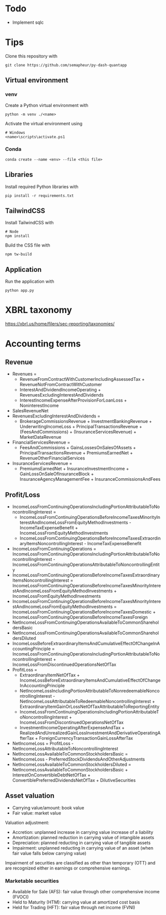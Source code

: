 # Todo

- Implement sqlc

# Tips
Clone this repository with 

```
git clone https://github.com/semapheur/py-dash-quantapp
```

## Virtual environment

### venv
Create a Python virtual environment with

```
python -m venv ./<name>
```

Activate the virtual environment using

```
# Windows
<name>\scripts\activate.ps1
```

### Conda

```
conda create --name <env> --file <this file>
```

## Libraries
Install required Python libraries with

```
pip install -r requirements.txt
```

## TailwindCSS
Install TailwindCSS with

```
# Node
npm install
```

Build the CSS file with

```
npm tw-build
```

## Application

Run the application with

```
python app.py
```

# XBRL taxonomy
https://xbrl.us/home/filers/sec-reporting/taxonomies/


# Accounting terms

## Revenue
- Revenues = 
    - RevenueFromContractWithCustomerIncludingAssessedTax + RevenueNotFromContractWithCustomer
    - InterestAndDividendIncomeOperating + RevenuesExcludingInterestAndDividends
    - InterestIncomeExpenseAfterProvisionForLoanLoss + NoninterestIncome
- SalesRevenueNet
- RevenuesExcludingInterestAndDividends =
  - BrokerageCommissionsRevenue + InvestmentBankingRevenue + UnderwritingIncomeLoss + PrincipalTransactionsRevenue + (FeesAndCommissions) + (InsuranceServicesRevenue) + MarketDataRevenue
- FinancialServicesRevenue = 
    - FeesAndCommissions + GainsLossesOnSalesOfAssets + PrincipalTransactionsRevenue + PremiumsEarnedNet + RevenueOtherFinancialServices
- InsuranceServicesRevenue = 
    - PremiumsEarnedNet + InsuranceInvestmentIncome + GainLossOnSaleOfInsuranceBlock + InsuranceAgencyManagementFee + InsuranceCommissionsAndFees

## Profit/Loss

- IncomeLossFromContinuingOperationsIncludingPortionAttributableToNoncontrollingInterest = 
    - IncomeLossFromContinuingOperationsBeforeIncomeTaxesMinorityInterestAndIncomeLossFromEquityMethodInvestments - IncomeTaxExpenseBenefit + IncomeLossFromEquityMethodInvestments
    - IncomeLossFromContinuingOperationsBeforeIncomeTaxesExtraordinaryItemsNoncontrollingInterest - IncomeTaxExpenseBenefit
- IncomeLossFromContinuingOperations = IncomeLossFromContinuingOperationsIncludingPortionAttributableToNoncontrollingInterest - IncomeLossFromContinuingOperationsAttributableToNoncontrollingEntity
- IncomeLossFromContinuingOperationsBeforeIncomeTaxesExtraordinaryItemsNoncontrollingInterest = IncomeLossFromContinuingOperationsBeforeIncomeTaxesMinorityInterestAndIncomeLossFromEquityMethodInvestments + IncomeLossFromEquityMethodInvestments
- IncomeLossFromContinuingOperationsBeforeIncomeTaxesMinorityInterestAndIncomeLossFromEquityMethodInvestments = IncomeLossFromContinuingOperationsBeforeIncomeTaxesDomestic + IncomeLossFromContinuingOperationsBeforeIncomeTaxesForeign
- NetIncomeLossFromContinuingOperationsAvailableToCommonShareholdersBasic
- NetIncomeLossFromContinuingOperationsAvailableToCommonShareholdersDiluted
- IncomeLossBeforeExtraordinaryItemsAndCumulativeEffectOfChangeInAccountingPrinciple = IncomeLossFromContinuingOperationsIncludingPortionAttributableToNoncontrollingInterest + IncomeLossFromDiscontinuedOperationsNetOfTax
- ProfitLoss = 
    - ExtraordinaryItemNetOfTax + IncomeLossBeforeExtraordinaryItemsAndCumulativeEffectOfChangeInAccountingPrinciple
    - NetIncomeLossIncludingPortionAttributableToNonredeemableNoncontrollingInterest - NetIncomeLossAttributableToRedeemableNoncontrollingInterest + ExtraordinaryItemGainOrLossNetOfTaxAttributableToReportingEntity
    - IncomeLossFromContinuingOperationsIncludingPortionAttributableToNoncontrollingInterest + IncomeLossFromDiscontinuedOperationsNetOfTax
    - InvestmentIncomeOperatingAfterExpenseAndTax + RealizedAndUnrealizedGainLossInvestmentAndDerivativeOperatingAfterTax + ForeignCurrencyTransactionGainLossAfterTax
- NetIncomeLoss = ProfitLoss - NetIncomeLossAttributableToNoncontrollingInterest
- NetIncomeLossAvailableToCommonStockholdersBasic = NetIncomeLoss - PreferredStockDividendsAndOtherAdjustments
- NetIncomeLossAvailableToCommonStockholdersDiluted = NetIncomeLossAvailableToCommonStockholdersBasic + InterestOnConvertibleDebtNetOfTax + ConvertiblePreferredDividendsNetOfTax + DilutiveSecurities

## Asset valuation

- Carrying value/amount: book value
- Fair value: market value

Valuation adjustment:
- Accretion: unplanned increase in carrying value increase of a liability 
- Amortization: planned reduction in carrying value of intangible assets
- Depreciation: planned reducting in carrying value of tangible assets
- Impairment: unplanned reducting in carrying value of an asset (when fair value falls below carrying value)

Impairment of securities are classified as other than temporary (OTT) and are recognized either in earnings or comprehensive earnings.

### Marketable securities
- Available for Sale (AFS): fair value through other comprehensive income (FVOCI)
- Held to Maturity (HTM): carrying value at amortized cost basis
- Held for Trading (HFT): fair value through net income (FVNI)
